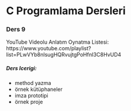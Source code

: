 <h1>C Programlama Dersleri</h1>

<h3>Ders 9</h3>

<p>YouTube Videolu Anlatım Oynatma Listesi:  https://www.youtube.com/playlist?list=PLwVYb8nlsugHQRvujtgPoHfnI3C8HvUD4 </p>

<h5> Ders Icerigi: </h5>

<ul>
<li>method yazma</li>
<li>örnek kütüphaneler</li>
<li>imza prototipi</li>
<li>örnek proje</li>
</ul>

